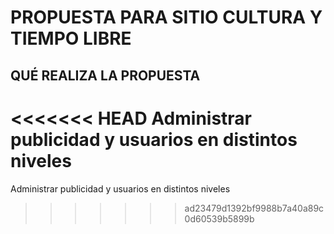 # PROPUESTA PARA SITIO CULTURA Y TIEMPO LIBRE

## QUÉ REALIZA LA PROPUESTA

<<<<<<< HEAD
Administrar publicidad y usuarios en distintos niveles
=======
Administrar publicidad y usuarios en distintos niveles
>>>>>>> ad23479d1392bf9988b7a40a89c0d60539b5899b
